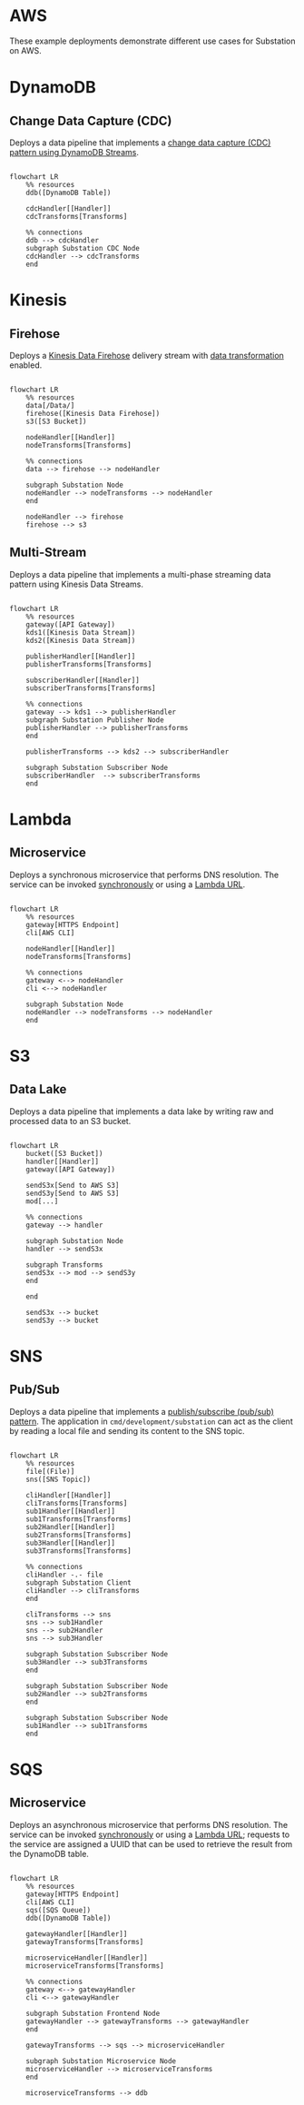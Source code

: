 # AWS

These example deployments demonstrate different use cases for Substation on AWS. 

# DynamoDB

## Change Data Capture (CDC)

Deploys a data pipeline that implements a [change data capture (CDC) pattern using DynamoDB Streams](https://docs.aws.amazon.com/amazondynamodb/latest/developerguide/Streams.html).

```mermaid

flowchart LR
    %% resources
    ddb([DynamoDB Table])

    cdcHandler[[Handler]]
    cdcTransforms[Transforms]

    %% connections
    ddb --> cdcHandler
    subgraph Substation CDC Node 
    cdcHandler --> cdcTransforms
    end
```

# Kinesis

## Firehose

Deploys a [Kinesis Data Firehose](https://aws.amazon.com/kinesis/data-firehose/) delivery stream with [data transformation](https://docs.aws.amazon.com/firehose/latest/dev/data-transformation.html) enabled.

```mermaid

flowchart LR
    %% resources
    data[/Data/]
    firehose([Kinesis Data Firehose])
    s3([S3 Bucket])

    nodeHandler[[Handler]]
    nodeTransforms[Transforms]

    %% connections
    data --> firehose --> nodeHandler

    subgraph Substation Node
    nodeHandler --> nodeTransforms --> nodeHandler
    end

    nodeHandler --> firehose
    firehose --> s3
```

## Multi-Stream

Deploys a data pipeline that implements a multi-phase streaming data pattern using Kinesis Data Streams.

```mermaid

flowchart LR
    %% resources
    gateway([API Gateway])
    kds1([Kinesis Data Stream])
    kds2([Kinesis Data Stream])

    publisherHandler[[Handler]]
    publisherTransforms[Transforms]

    subscriberHandler[[Handler]]
    subscriberTransforms[Transforms]

    %% connections
    gateway --> kds1 --> publisherHandler
    subgraph Substation Publisher Node 
    publisherHandler --> publisherTransforms
    end

    publisherTransforms --> kds2 --> subscriberHandler

    subgraph Substation Subscriber Node 
    subscriberHandler  --> subscriberTransforms
    end
```

# Lambda

## Microservice

Deploys a synchronous microservice that performs DNS resolution. The service can be invoked [synchronously](https://docs.aws.amazon.com/lambda/latest/dg/invocation-sync.html) or using a [Lambda URL](https://docs.aws.amazon.com/lambda/latest/dg/lambda-urls.html). 

```mermaid

flowchart LR
    %% resources
    gateway[HTTPS Endpoint]
    cli[AWS CLI]

    nodeHandler[[Handler]]
    nodeTransforms[Transforms]

    %% connections
    gateway <--> nodeHandler
    cli <--> nodeHandler

    subgraph Substation Node
    nodeHandler --> nodeTransforms --> nodeHandler
    end
```


# S3

## Data Lake

Deploys a data pipeline that implements a data lake by writing raw and processed data to an S3 bucket.

```mermaid

flowchart LR
    bucket([S3 Bucket])
    handler[[Handler]]
    gateway([API Gateway])

    sendS3x[Send to AWS S3]
    sendS3y[Send to AWS S3]
    mod[...]

    %% connections
    gateway --> handler

    subgraph Substation Node
    handler --> sendS3x

    subgraph Transforms
    sendS3x --> mod --> sendS3y
    end

    end

    sendS3x --> bucket
    sendS3y --> bucket
```

# SNS

## Pub/Sub

Deploys a data pipeline that implements a [publish/subscribe (pub/sub) pattern](https://aws.amazon.com/what-is/pub-sub-messaging/). The application in `cmd/development/substation` can act as the client by reading a local file and sending its content to the SNS topic.

```mermaid

flowchart LR
    %% resources
    file[(File)]
    sns([SNS Topic])

    cliHandler[[Handler]]
    cliTransforms[Transforms]
    sub1Handler[[Handler]]
    sub1Transforms[Transforms]
    sub2Handler[[Handler]]
    sub2Transforms[Transforms]
    sub3Handler[[Handler]]
    sub3Transforms[Transforms]

    %% connections
    cliHandler -.- file
    subgraph Substation Client 
    cliHandler --> cliTransforms
    end

    cliTransforms --> sns 
    sns --> sub1Handler
    sns --> sub2Handler
    sns --> sub3Handler

    subgraph Substation Subscriber Node 
    sub3Handler --> sub3Transforms
    end
    
    subgraph Substation Subscriber Node 
    sub2Handler --> sub2Transforms
    end
    
    subgraph Substation Subscriber Node 
    sub1Handler --> sub1Transforms
    end
```

# SQS

## Microservice

Deploys an asynchronous microservice that performs DNS resolution. The service can be invoked [synchronously](https://docs.aws.amazon.com/lambda/latest/dg/invocation-sync.html) or using a [Lambda URL](https://docs.aws.amazon.com/lambda/latest/dg/lambda-urls.html); requests to the service are assigned a UUID that can be used to retrieve the result from the DynamoDB table.

```mermaid

flowchart LR
    %% resources
    gateway[HTTPS Endpoint]
    cli[AWS CLI]
    sqs([SQS Queue])
    ddb([DynamoDB Table])

    gatewayHandler[[Handler]]
    gatewayTransforms[Transforms]

    microserviceHandler[[Handler]]
    microserviceTransforms[Transforms]

    %% connections
    gateway <--> gatewayHandler
    cli <--> gatewayHandler

    subgraph Substation Frontend Node
    gatewayHandler --> gatewayTransforms --> gatewayHandler
    end

    gatewayTransforms --> sqs --> microserviceHandler

    subgraph Substation Microservice Node
    microserviceHandler --> microserviceTransforms
    end

    microserviceTransforms --> ddb
```
